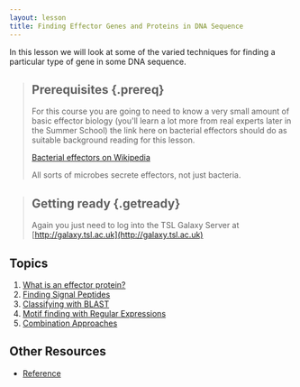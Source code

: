 ```yaml
---
layout: lesson
title: Finding Effector Genes and Proteins in DNA Sequence
---
```


In this lesson we will look at some of the varied techniques for finding a particular type of gene in some DNA sequence.  

>## Prerequisites {.prereq}
> For this course you are going to need to know a very small amount of basic effector biology (you'll learn a lot more from real experts later in the Summer School) the link here on bacterial effectors should do as suitable background reading for this lesson.
>
> [Bacterial effectors on Wikipedia](https://en.wikipedia.org/wiki/Bacterial_effector_protein)
>
> All sorts of microbes secrete effectors, not just bacteria.



> ## Getting ready {.getready}
> Again you just need to log into the TSL Galaxy Server at [http://galaxy.tsl.ac.uk](http://galaxy.tsl.ac.uk)
>

## Topics

1.  [What is an effector protein?](motivation.html)
2.  [Finding Signal Peptides](01-signalp.html)
3.  [Classifying with BLAST](02-blast.html)
4.  [Motif finding with Regular Expressions](03-regexps.html)
5.  [Combination Approaches](04-combined-approaches.html)

## Other Resources

*   [Reference](reference.html)
